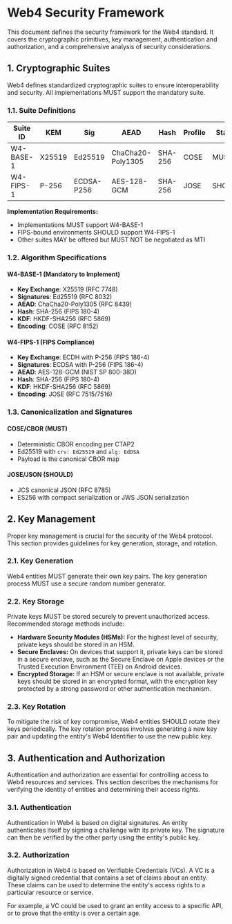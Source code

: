 # Web4 Security Framework

This document defines the security framework for the Web4 standard. It covers the cryptographic primitives, key management, authentication and authorization, and a comprehensive analysis of security considerations.




## 1. Cryptographic Suites

Web4 defines standardized cryptographic suites to ensure interoperability and security. All implementations MUST support the mandatory suite.

### 1.1. Suite Definitions

| Suite ID          | KEM     | Sig       | AEAD                | Hash    | Profile | Status |
|-------------------|---------|-----------|---------------------|---------|---------|--------|
| W4-BASE-1         | X25519  | Ed25519   | ChaCha20-Poly1305   | SHA-256 | COSE    | MUST   |
| W4-FIPS-1         | P-256   | ECDSA-P256| AES-128-GCM         | SHA-256 | JOSE    | SHOULD |

**Implementation Requirements:**
- Implementations MUST support W4-BASE-1
- FIPS-bound environments SHOULD support W4-FIPS-1
- Other suites MAY be offered but MUST NOT be negotiated as MTI

### 1.2. Algorithm Specifications

#### W4-BASE-1 (Mandatory to Implement)
- **Key Exchange**: X25519 (RFC 7748)
- **Signatures**: Ed25519 (RFC 8032)
- **AEAD**: ChaCha20-Poly1305 (RFC 8439)
- **Hash**: SHA-256 (FIPS 180-4)
- **KDF**: HKDF-SHA256 (RFC 5869)
- **Encoding**: COSE (RFC 8152)

#### W4-FIPS-1 (FIPS Compliance)
- **Key Exchange**: ECDH with P-256 (FIPS 186-4)
- **Signatures**: ECDSA with P-256 (FIPS 186-4)
- **AEAD**: AES-128-GCM (NIST SP 800-38D)
- **Hash**: SHA-256 (FIPS 180-4)
- **KDF**: HKDF-SHA256 (RFC 5869)
- **Encoding**: JOSE (RFC 7515/7516)

### 1.3. Canonicalization and Signatures

#### COSE/CBOR (MUST)
- Deterministic CBOR encoding per CTAP2
- Ed25519 with `crv: Ed25519` and `alg: EdDSA`
- Payload is the canonical CBOR map

#### JOSE/JSON (SHOULD)
- JCS canonical JSON (RFC 8785)
- ES256 with compact serialization or JWS JSON serialization




## 2. Key Management

Proper key management is crucial for the security of the Web4 protocol. This section provides guidelines for key generation, storage, and rotation.

### 2.1. Key Generation

Web4 entities MUST generate their own key pairs. The key generation process MUST use a secure random number generator.

### 2.2. Key Storage

Private keys MUST be stored securely to prevent unauthorized access. Recommended storage methods include:

-   **Hardware Security Modules (HSMs):** For the highest level of security, private keys should be stored in an HSM.
-   **Secure Enclaves:** On devices that support it, private keys can be stored in a secure enclave, such as the Secure Enclave on Apple devices or the Trusted Execution Environment (TEE) on Android devices.
-   **Encrypted Storage:** If an HSM or secure enclave is not available, private keys should be stored in an encrypted format, with the encryption key protected by a strong password or other authentication mechanism.

### 2.3. Key Rotation

To mitigate the risk of key compromise, Web4 entities SHOULD rotate their keys periodically. The key rotation process involves generating a new key pair and updating the entity's Web4 Identifier to use the new public key.




## 3. Authentication and Authorization

Authentication and authorization are essential for controlling access to Web4 resources and services. This section describes the mechanisms for verifying the identity of entities and determining their access rights.

### 3.1. Authentication

Authentication in Web4 is based on digital signatures. An entity authenticates itself by signing a challenge with its private key. The signature can then be verified by the other party using the entity's public key.

### 3.2. Authorization

Authorization in Web4 is based on Verifiable Credentials (VCs). A VC is a digitally signed credential that contains a set of claims about an entity. These claims can be used to determine the entity's access rights to a particular resource or service.

For example, a VC could be used to grant an entity access to a specific API, or to prove that the entity is over a certain age.



